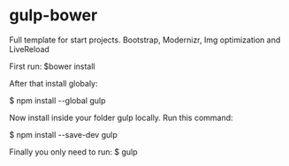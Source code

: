 # gulp-bower
<p>Full template for start projects. Bootstrap, Modernizr, Img optimization and LiveReload</p>
<p>First run: $bower install</p>
<p>After that install globaly:</p>
<p>$ npm install --global gulp</p>
<p>Now install inside your folder gulp locally. Run this command:</p>
<p>$ npm install --save-dev gulp</p>
<p>Finally you only need to run: $ gulp</p>
